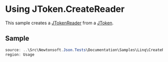 ﻿# Using JToken.CreateReader

This sample creates a [JTokenReader](/api/newtonsoft/json/linq/jtokenreader/) from a [JToken](/api/newtonsoft/json/linq/jtoken/).

## Sample

```csharp Usage
source: ..\Src\Newtonsoft.Json.Tests\Documentation\Samples\Linq\CreateReader.cs
region: Usage
```
